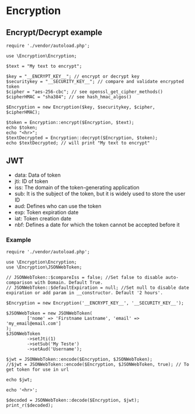 # Encryption

## Encrypt/Decrypt example

```
require './vendor/autoload.php';

use \Encryption\Encryption;

$text = "My text to encrypt";

$key = "__ENCRYPT_KEY__"; // encrypt or decrypt key
$securitykey = "__SECURITY_KEY__"; // compare and validate encrypted token
$cipher = "aes-256-cbc"; // see openssl_get_cipher_methods()
$cipherHMAC = "sha384"; // see hash_hmac_algos()

$Encryption = new Encryption($key, $securitykey, $cipher, $cipherHMAC);

$token = Encryption::encrypt($Encryption, $text);
echo $token;
echo "<hr>";
$textDecrypted = Encryption::decrypt($Encryption, $token);
echo $textDecrypted; // will print "My text to encrypt"
```

## JWT
- data: Data of token
- jti: ID of token
- iss: The domain of the token-generating application
- sub: It is the subject of the token, but it is widely used to store the user ID
- aud: Defines who can use the token
- exp: Token expiration date
- iat: Token creation date
- nbf: Defines a date for which the token cannot be accepted before it


### Example
```
require './vendor/autoload.php';

use \Encryption\Encryption;
use \Encryption\JSONWebToken;

// JSONWebToken::$compareIss = false; //Set false to disable auto-comparison with Domain. Default True.
// JSONWebToken::$defaultExpiration = null; //Set null to disable date expiration or add param in __constructor. Default '2 hours'.

$Encryption = new Encryption('__ENCRYPT_KEY__', '__SECURITY_KEY__');

$JSONWebToken = new JSONWebToken(
        ['nome' => 'Firstname Lastname', 'email' => 'my_email@email.com']
);
$JSONWebToken
        ->setJti(1)
        ->setSub('My Teste')
        ->setAud('Username');

$jwt = JSONWebToken::encode($Encryption, $JSONWebToken);
//$jwt = JSONWebToken::encode($Encryption, $JSONWebToken, true); // To get token for use in url

echo $jwt;

echo '<hr>';

$decoded = JSONWebToken::decode($Encryption, $jwt);
print_r($decoded);

```
